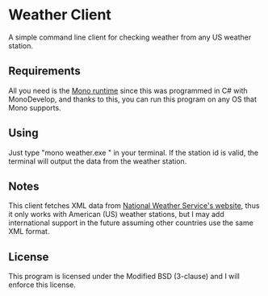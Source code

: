 # Weather Client
A simple command line client for checking weather from any US weather station.

## Requirements
All you need is the [Mono runtime](https://mono-project.com) since this was programmed in C# with MonoDevelop, and thanks to this, you can run this program on any OS that Mono supports.

## Using
Just type "mono weather.exe <station id>" in your terminal. If the station id is valid, the terminal will output
the data from the weather station.

## Notes
This client fetches XML data from [National Weather Service's website](https://weather.gov), thus it only works with American (US) weather stations, but I may add international support in the future 
assuming other countries use the same XML format.

## License
This program is licensed under the Modified BSD (3-clause) and I will enforce this license.